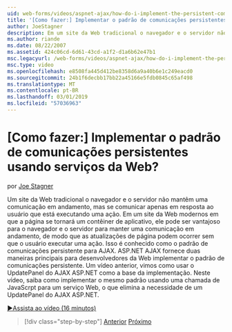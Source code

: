 ```yaml
---
uid: web-forms/videos/aspnet-ajax/how-do-i-implement-the-persistent-communications-pattern-using-web-services
title: '[Como fazer:] Implementar o padrão de comunicações persistentes usando serviços da Web? | Microsoft Docs'
author: JoeStagner
description: Em um site da Web tradicional o navegador e o servidor não mantêm uma comunicação em andamento, mas se comunicar apenas em resposta ao usuário que está executando uma ação...
ms.author: riande
ms.date: 08/22/2007
ms.assetid: 424c06cd-6d61-43cd-a1f2-d1a6b62e47b1
msc.legacyurl: /web-forms/videos/aspnet-ajax/how-do-i-implement-the-persistent-communications-pattern-using-web-services
msc.type: video
ms.openlocfilehash: e8508fa445d412be8358d6a9a40b6e1c249eacd0
ms.sourcegitcommit: 24b1f6decbb17bb22a45166e5fdb0845c65af498
ms.translationtype: MT
ms.contentlocale: pt-BR
ms.lasthandoff: 03/01/2019
ms.locfileid: "57036963"
---
```

<a name="how-do-i-implement-the-persistent-communications-pattern-using-web-services"></a>[Como fazer:] Implementar o padrão de comunicações persistentes usando serviços da Web?
====================
por [Joe Stagner](https://github.com/JoeStagner)

Um site da Web tradicional o navegador e o servidor não mantêm uma comunicação em andamento, mas se comunicar apenas em resposta ao usuário que está executando uma ação. Em um site da Web modernos em que a página se tornará um contêiner de aplicativo, ele pode ser vantajoso para o navegador e o servidor para manter uma comunicação em andamento, de modo que as atualizações de página podem ocorrer sem que o usuário executar uma ação. Isso é conhecido como o padrão de comunicações persistente para AJAX. ASP.NET AJAX fornece duas maneiras principais para desenvolvedores da Web implementar o padrão de comunicações persistente. Um vídeo anterior, vimos como usar o UpdatePanel do AJAX ASP.NET como a base da implementação. Neste vídeo, saiba como implementar o mesmo padrão usando uma chamada de JavaScrpt para um serviço Web, o que elimina a necessidade de um UpdatePanel do AJAX ASP.NET.

[&#9654;Assista ao vídeo (16 minutos)](https://channel9.msdn.com/Blogs/ASP-NET-Site-Videos/how-do-i-implement-the-persistent-communications-pattern-using-web-services)

> [!div class="step-by-step"]
> [Anterior](how-do-i-localize-an-aspnet-ajax-application.md)
> [Próximo](how-do-i-trigger-an-updatepanel-refresh-from-a-dropdownlist-control.md)
